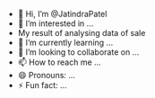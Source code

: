 - 👋 Hi, I’m @JatindraPatel
- 👀 I’m interested in ...
- My result of analysing data of sale
- 🌱 I’m currently learning ...
- 💞️ I’m looking to collaborate on ...
- 📫 How to reach me ...
- 😄 Pronouns: ...
- ⚡ Fun fact: ...
